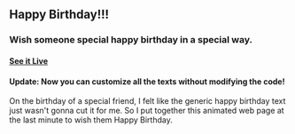 ## Happy Birthday!!!

### Wish someone special happy birthday in a special way.

#### [See it Live](https://youlanda5.github.io/happy-birthday-YZC/)

#### Update: Now you can customize all the texts without modifying the code!

On the birthday of a special friend, I felt like the generic happy birthday text just wasn't gonna cut it for me. So I put together this animated web page at the last minute to wish them Happy Birthday.

